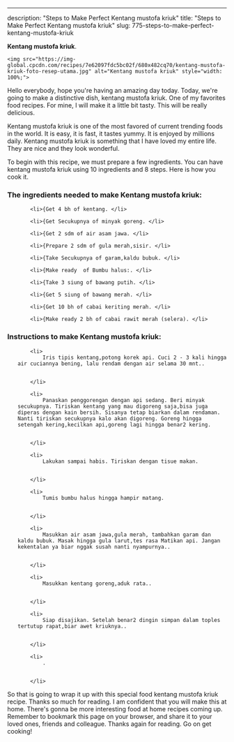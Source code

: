 ---
description: "Steps to Make Perfect Kentang mustofa kriuk"
title: "Steps to Make Perfect Kentang mustofa kriuk"
slug: 775-steps-to-make-perfect-kentang-mustofa-kriuk

<p>
	<strong>Kentang mustofa kriuk</strong>. 
	
</p>
<p>
	
	<img src="https://img-global.cpcdn.com/recipes/7e62097fdc5bc02f/680x482cq70/kentang-mustofa-kriuk-foto-resep-utama.jpg" alt="Kentang mustofa kriuk" style="width: 100%;">
	
	
</p>
<p>
	Hello everybody, hope you're having an amazing day today. Today, we're going to make a distinctive dish, kentang mustofa kriuk. One of my favorites food recipes. For mine, I will make it a little bit tasty. This will be really delicious.
</p>
	
<p>
	
</p>
<p>
	Kentang mustofa kriuk is one of the most favored of current trending foods in the world. It is easy, it is fast, it tastes yummy. It is enjoyed by millions daily. Kentang mustofa kriuk is something that I have loved my entire life. They are nice and they look wonderful.
</p>

<p>
To begin with this recipe, we must prepare a few ingredients. You can have kentang mustofa kriuk using 10 ingredients and 8 steps. Here is how you cook it.
</p>

<h3>The ingredients needed to make Kentang mustofa kriuk:</h3>

<ol>
	
		<li>{Get 4 bh of kentang. </li>
	
		<li>{Get Secukupnya of minyak goreng. </li>
	
		<li>{Get 2 sdm of air asam jawa. </li>
	
		<li>{Prepare 2 sdm of gula merah,sisir. </li>
	
		<li>{Take Secukupnya of garam,kaldu bubuk. </li>
	
		<li>{Make ready  of Bumbu halus:. </li>
	
		<li>{Take 3 siung of bawang putih. </li>
	
		<li>{Get 5 siung of bawang merah. </li>
	
		<li>{Get 10 bh of cabai keriting merah. </li>
	
		<li>{Make ready 2 bh of cabai rawit merah (selera). </li>
	
</ol>
<p>
	
</p>

<h3>Instructions to make Kentang mustofa kriuk:</h3>

<ol>
	
		<li>
			Iris tipis kentang,potong korek api. Cuci 2 - 3 kali hingga air cuciannya bening, lalu rendam dengan air selama 30 mnt..
			
			
		</li>
	
		<li>
			Panaskan penggorengan dengan api sedang. Beri minyak secukupnya. Tiriskan kentang yang mau digoreng saja,bisa juga diperas dengan kain bersih. Sisanya tetap biarkan dalam rendaman. Nanti tiriskan secukupnya kalo akan digoreng. Goreng hingga setengah kering,kecilkan api,goreng lagi hingga benar2 kering.
			
			
		</li>
	
		<li>
			Lakukan sampai habis. Tiriskan dengan tisue makan.
			
			
		</li>
	
		<li>
			Tumis bumbu halus hingga hampir matang.
			
			
		</li>
	
		<li>
			Masukkan air asam jawa,gula merah, tambahkan garam dan kaldu bubuk. Masak hingga gula larut,tes rasa Matikan api. Jangan kekentalan ya biar nggak susah nanti nyampurnya..
			
			
		</li>
	
		<li>
			Masukkan kentang goreng,aduk rata..
			
			
		</li>
	
		<li>
			Siap disajikan. Setelah benar2 dingin simpan dalam toples tertutup rapat,biar awet kriuknya..
			
			
		</li>
	
		<li>
			.
			
			
		</li>
	
</ol>

<p>
	
</p>

<p>
	So that is going to wrap it up with this special food kentang mustofa kriuk recipe. Thanks so much for reading. I am confident that you will make this at home. There's gonna be more interesting food at home recipes coming up. Remember to bookmark this page on your browser, and share it to your loved ones, friends and colleague. Thanks again for reading. Go on get cooking!
</p>
